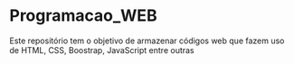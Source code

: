 # Programacao_WEB
Este repositório tem o objetivo de armazenar códigos web que fazem uso de HTML, CSS, Boostrap, JavaScript entre outras
